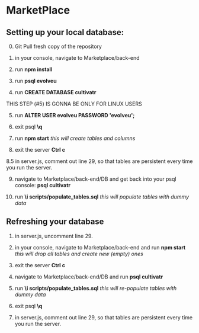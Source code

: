 # MarketPlace

## Setting up your local database:
0. Git Pull fresh copy of the repository

1. in your console, navigate to Marketplace/back-end 

2. run **npm install**

3. run **psql evolveu**

4. run **CREATE DATABASE cultivatr**

THIS STEP (#5) IS GONNA BE ONLY FOR LINUX USERS

5. run **ALTER USER evolveu PASSWORD 'evolveu';**

6. exit psql **\q**

7. run **npm start** *this will create tables and columns*

8. exit the server **Ctrl c**

8.5 in server.js, comment out line 29, so that tables are persistent every time you run the server. 

9. navigate to Marketplace/back-end/DB and get back into your psql console: **psql cultivatr**

10. run **\i scripts/populate_tables.sql** *this will populate tables with dummy data*

## Refreshing your database

1. in server.js, uncomment line 29. 

2. in your console, navigate to Marketplace/back-end and run **npm start** *this will drop all tables and create new (empty) ones*

3. exit the server **Ctrl c**

4. navigate to Marketplace/back-end/DB and run **psql cultivatr**

5. run **\i scripts/populate_tables.sql** *this will re-populate tables with dummy data*

6. exit psql **\q**

7. in server.js, comment out line 29, so that tables are persistent every time you run the server. 


